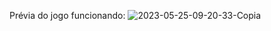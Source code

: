 Prévia do jogo funcionando:
![2023-05-25-09-20-33-Copia](https://github.com/PCoraZ/PONG-COM-JS/assets/129870848/a63f6bb7-7b37-4592-af3a-3fbd058760fb)

